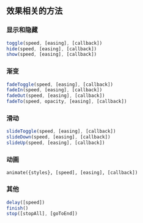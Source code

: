 ## 效果相关的方法


### 显示和隐藏
```javascript
toggle(speed, [easing], [callback])
hide(speed, [easing], [callback])
show(speed, [easing], [callback])
```


### 渐变
```javascript
fadeToggle(speed, [easing], [callback])
fadeIn(speed, [easing], [callback])
fadeOut(speed, [easing], [callback])
fadeTo(speed, opacity, [easing], [callback])
```


### 滑动
```javascript
slideToggle(speed, [easing], [callback])
slideDown(speed, [easing], [callback])
slideUp(speed, [easing], [callback])
```

### 动画
```
animate({styles}, [speed], [easing], [callback])
```


### 其他
```javascript
delay([speed])
finish()
stop([stopAll], [goToEnd])
```